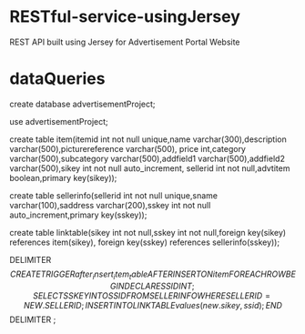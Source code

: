 # RESTful-service-usingJersey
REST API built using Jersey for Advertisement Portal Website



# dataQueries 
create database advertisementProject;

use advertisementProject;


create table item(itemid int not null unique,name varchar(300),description varchar(500),picturereference varchar(500),
  price int,category varchar(500),subcategory varchar(500),addfield1 varchar(500),addfield2 varchar(500),sikey int not null auto_increment,
  sellerid int not null,advtitem boolean,primary key(sikey));

create table sellerinfo(sellerid int not null unique,sname varchar(100),saddress varchar(200),sskey int not null
    auto_increment,primary key(sskey));

create table linktable(sikey int not null,sskey int not null,foreign key(sikey) references item(sikey),
  foreign key(sskey) references sellerinfo(sskey));

  DELIMITER $$
  CREATE TRIGGER after_insert_item_table
    AFTER INSERT ON item
    FOR EACH ROW
  BEGIN
    DECLARE SSID INT;
    SELECT SSKEY INTO SSID FROM SELLERINFO WHERE SELLERID=NEW.SELLERID;
    INSERT INTO LINKTABLE values(new.sikey,ssid);
  END$$
  DELIMITER ;
